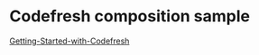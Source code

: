# Codefresh composition sample

[Getting-Started-with-Codefresh](https://github.com/welldone-software/cf-demo-micro-app/wiki/Getting-Started-with-Codefresh)